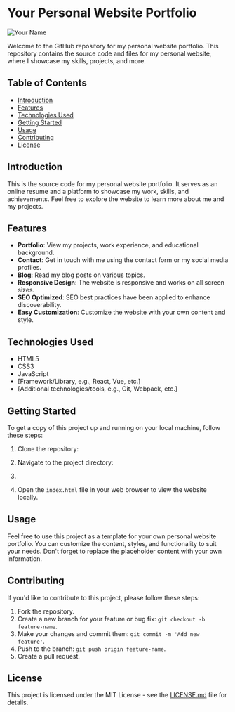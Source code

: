 # Your Personal Website Portfolio

![Your Name]()

Welcome to the GitHub repository for my personal website portfolio. This repository contains the source code and files for my personal website, where I showcase my skills, projects, and more.

## Table of Contents
- [Introduction](#introduction)
- [Features](#features)
- [Technologies Used](#technologies-used)
- [Getting Started](#getting-started)
- [Usage](#usage)
- [Contributing](#contributing)
- [License](#license)

## Introduction

This is the source code for my personal website portfolio. It serves as an online resume and a platform to showcase my work, skills, and achievements. Feel free to explore the website to learn more about me and my projects.

## Features

- **Portfolio**: View my projects, work experience, and educational background.
- **Contact**: Get in touch with me using the contact form or my social media profiles.
- **Blog**: Read my blog posts on various topics.
- **Responsive Design**: The website is responsive and works on all screen sizes.
- **SEO Optimized**: SEO best practices have been applied to enhance discoverability.
- **Easy Customization**: Customize the website with your own content and style.

## Technologies Used

- HTML5
- CSS3
- JavaScript
- [Framework/Library, e.g., React, Vue, etc.]
- [Additional technologies/tools, e.g., Git, Webpack, etc.]

## Getting Started

To get a copy of this project up and running on your local machine, follow these steps:

1. Clone the repository:
   
2. Navigate to the project directory:
3. 
3. Open the `index.html` file in your web browser to view the website locally.

## Usage

Feel free to use this project as a template for your own personal website portfolio. You can customize the content, styles, and functionality to suit your needs. Don't forget to replace the placeholder content with your own information.

## Contributing

If you'd like to contribute to this project, please follow these steps:

1. Fork the repository.
2. Create a new branch for your feature or bug fix: `git checkout -b feature-name`.
3. Make your changes and commit them: `git commit -m 'Add new feature'`.
4. Push to the branch: `git push origin feature-name`.
5. Create a pull request.

## License

This project is licensed under the MIT License - see the [LICENSE.md](LICENSE.md) file for details.


